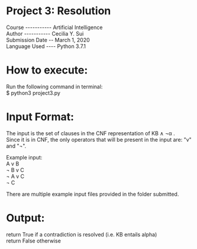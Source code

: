 # Project 3: Resolution

Course ----------- Artificial Intelligence <br>
Author ----------- Cecilia Y. Sui <br>
Submission Date -- March 1, 2020 <br>
Language Used ---- Python 3.7.1 <br>

# How to execute: 

Run the following command in terminal: <br>
$ python3 project3.py

# Input Format: 

The input is the set of clauses in the CNF representation of KB ∧ ¬α . <br>
Since it is in CNF, the only operators that will be present in the input are: "v" and "¬". <br>

Example input: <br>
A v B<br>
¬ B v C<br>
¬ A v C<br>
¬ C<br>

There are multiple example input files provided in the folder submitted.

# Output:

return True if a contradiction is resolved (i.e. KB entails alpha) <br>
return False otherwise